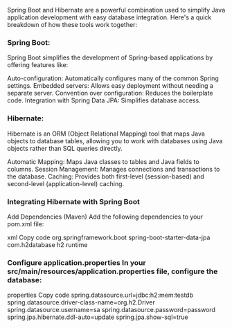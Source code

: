 Spring Boot and Hibernate are a powerful combination used to simplify Java application development with easy database integration. Here's a quick breakdown of how these tools work together:

### Spring Boot:
Spring Boot simplifies the development of Spring-based applications by offering features like:

Auto-configuration: Automatically configures many of the common Spring settings.
Embedded servers: Allows easy deployment without needing a separate server.
Convention over configuration: Reduces the boilerplate code.
Integration with Spring Data JPA: Simplifies database access.
### Hibernate:
Hibernate is an ORM (Object Relational Mapping) tool that maps Java objects to database tables, allowing you to work with databases using Java objects rather than SQL queries directly.

Automatic Mapping: Maps Java classes to tables and Java fields to columns.
Session Management: Manages connections and transactions to the database.
Caching: Provides both first-level (session-based) and second-level (application-level) caching.


### Integrating Hibernate with Spring Boot
Add Dependencies (Maven) Add the following dependencies to your pom.xml file:

xml
Copy code
<dependency>
    <groupId>org.springframework.boot</groupId>
    <artifactId>spring-boot-starter-data-jpa</artifactId>
</dependency>
<dependency>
    <groupId>com.h2database</groupId>
    <artifactId>h2</artifactId>
    <scope>runtime</scope>
</dependency>
### Configure application.properties In your src/main/resources/application.properties file, configure the database:

properties
Copy code
spring.datasource.url=jdbc:h2:mem:testdb
spring.datasource.driver-class-name=org.h2.Driver
spring.datasource.username=sa
spring.datasource.password=password
spring.jpa.hibernate.ddl-auto=update
spring.jpa.show-sql=true
